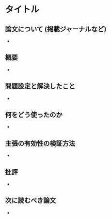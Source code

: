 # タイトル

## 論文について (掲載ジャーナルなど)
- 

## 概要
- 

## 問題設定と解決したこと
- 

## 何をどう使ったのか
- 

## 主張の有効性の検証方法
- 

## 批評
- 

## 次に読むべき論文
- 
